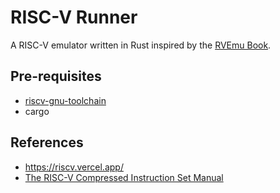 # RISC-V Runner

A RISC-V emulator written in Rust inspired by the [RVEmu Book](https://book.rvemu.app/index.html).

## Pre-requisites

- [riscv-gnu-toolchain](https://github.com/riscv-collab/riscv-gnu-toolchain)
- cargo

## References
- https://riscv.vercel.app/
- [The RISC-V Compressed Instruction Set Manual](https://riscv.org/wp-content/uploads/2015/05/riscv-compressed-spec-v1.7.pdf)
